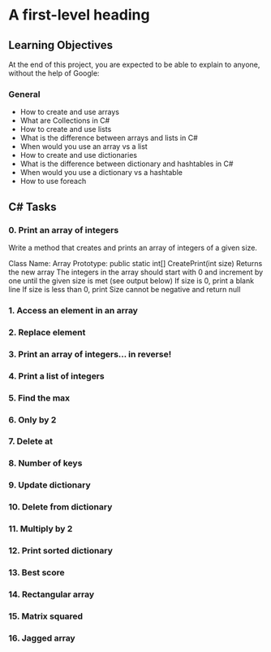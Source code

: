 # A first-level heading

## Learning Objectives

At the end of this project, you are expected to be able to explain to anyone, without the help of Google:

### General

- How to create and use arrays
- What are Collections in C#
- How to create and use lists
- What is the difference between arrays and lists in C#
- When would you use an array vs a list
- How to create and use dictionaries
- What is the difference between dictionary and hashtables in C#
- When would you use a dictionary vs a hashtable
- How to use foreach

## C# Tasks

### 0. Print an array of integers

Write a method that creates and prints an array of integers of a given size.

Class Name: Array
Prototype: public static int[] CreatePrint(int size)
Returns the new array
The integers in the array should start with 0 and increment by one until the given size is met (see output below)
If size is 0, print a blank line
If size is less than 0, print Size cannot be negative and return null

### 1. Access an element in an array
### 2. Replace element
### 3. Print an array of integers... in reverse!
### 4. Print a list of integers
### 5. Find the max
### 6. Only by 2
### 7. Delete at
### 8. Number of keys
### 9. Update dictionary
### 10. Delete from dictionary
### 11. Multiply by 2
### 12. Print sorted dictionary
### 13. Best score
### 14. Rectangular array
### 15. Matrix squared
### 16. Jagged array

